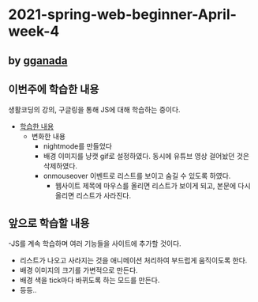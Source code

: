 # 2021-spring-web-beginner-April-week-4

## by [gganada](https://github.com/gganada)

## 이번주에 학습한 내용

생활코딩의 강의, 구글링을 통해 JS에 대해 학습하는 중이다.

- [학습한 내용](https://gganada.github.io/JH_WebStudy/)
  - 변화한 내용
    - nightmode를 만들었다
    - 배경 이미지를 냥캣 gif로 설정하였다. 동시에 유튜브 영상 걸어놨던 것은 삭제하였다.
    - onmouseover 이벤트로 리스트를 보이고 숨길 수 있도록 하였다.
      - 웹사이트 제목에 마우스를 올리면 리스트가 보이게 되고, 본문에 다시 올리면 리스트가 사라진다.

## 앞으로 학습할 내용

-JS를 계속 학습하며 여러 기능들을 사이트에 추가할 것이다.
  - 리스트가 나오고 사라지는 것을 애니메이션 처리하여 부드럽게 움직이도록 한다.
  - 배경 이미지의 크기를 가변적으로 만든다.
  - 배경 색을 tick마다 바뀌도록 하는 모드를 만든다.
  - 등등..
